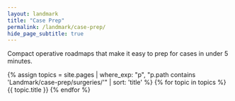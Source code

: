 ```yaml
---
layout: landmark
title: "Case Prep"
permalink: /landmark/case-prep/
hide_page_subtitle: true
---
```


Compact operative roadmaps that make it easy to prep for cases in under 5 minutes. 

{% assign topics = site.pages | where_exp: "p", "p.path contains 'Landmark/case-prep/surgeries/'" | sort: 'title' %} {% for topic in topics %}
{{ topic.title }}
{% endfor %}
<style> .topic-toc { columns: 2; column-gap: 2.5rem; list-style: none; padding-left: 0; margin-top: 2.5rem; } .topic-toc li { margin-bottom: 0.75rem; break-inside: avoid; } .topic-toc a { font-weight: 600; } @media (max-width: 768px) { .topic-toc { columns: 1; } } </style>
